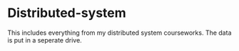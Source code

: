 # Distributed-system

This includes everything from my distributed system courseworks. The data is put in a seperate drive.
